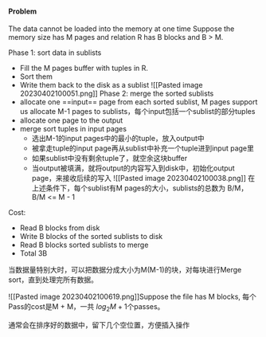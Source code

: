 #### Problem
The data cannot be loaded into the memory at one time
Suppose the memory size has M pages and relation R has B blocks and B > M.

Phase 1: sort data in sublists
+ Fill the M pages buffer with tuples in R.
+ Sort them
+ Write them back to the disk as a sublist
![[Pasted image 20230402100051.png]]
Phase 2: merge the sorted sublists
+ allocate one ==input== page from each sorted sublist, M pages support us allocate M-1 pages to sublists，每个input包括一个sublist的部分tuples
+ allocate one page to the output
+ merge sort tuples in input pages
	+ 选出M-1的input pages中的最小的tuple，放入output中
	+ 被拿走tuple的input page再从sublist中补充一个tuple进到input page里
	+ 如果sublist中没有剩余tuple了，就空余这块buffer
	+ 当output被填满，就将output的内容写入到disk中，初始化output page，来接收后续的写入
![[Pasted image 20230402100038.png]]
在上述条件下，每个sublist有M pages的大小，sublists的总数为 B/M，B/M <= M - 1

Cost: 
+ Read B blocks from disk
+ Write B blocks of the sorted sublists to disk 
+ Read B blocks sorted sublists to merge
+ Total 3B

当数据量特别大时，可以把数据分成大小为M(M-1)的块，对每块进行Merge sort，直到处理完所有数据。


![[Pasted image 20230402100619.png]]Suppose the file has M blocks, 每个Pass的cost是M + M，一共 $log_2M + 1$个passes。

通常会在排序好的数据中，留下几个空位置，方便插入操作
